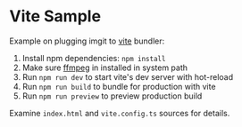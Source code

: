 ﻿# Vite Sample

Example on plugging imgit to [vite](https://vitejs.dev) bundler:

1. Install npm dependencies: `npm install`
2. Make sure [ffmpeg](https://www.ffmpeg.org) in installed in system path
3. Run `npm run dev` to start vite's dev server with hot-reload
4. Run `npm run build` to bundle for production with vite
5. Run `npm run preview` to preview production build

Examine `index.html` and `vite.config.ts` sources for details.
